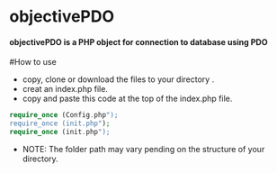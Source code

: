 # objectivePDO
#### objectivePDO is a PHP object for connection to database using PDO



#How to use
- copy, clone or download the files to your directory .
- creat an index.php file.
- copy and paste this code at the top of the index.php file.

```php
require_once (Config.php");
require_once (init.php"); 
require_once (init.php");
```

- NOTE: The folder path may vary pending on the structure of your directory.
